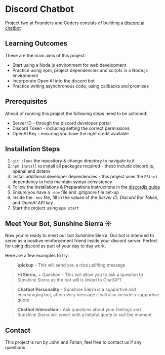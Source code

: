 # Discord Chatbot 

Project two at Founders and Coders consists of building a [discord ai chatbot](https://learn.foundersandcoders.com/course/syllabus/foundation/node/project/)

## Learning Outcomes

These are the main aims of this project:
- Start using a Node.js environment for web development
- Practice using npm, project dependencies and scripts in a Node.js environment
- Incorporate Open AI into the discord bot
- Practice writing asynchronous code, using callbacks and promises

## Prerequisites

Ahead of running this project the following steps need to be actioned:
- Server ID - through the discord developer portal
- Discord Token - including setting the correct permissions 
- OpenAI Key - ensuring you have the right credit available 

## Installation Steps

1. `git clone` the repository & change directory to navigate to it
2. `npm install` to install all packages required - these include discord.js, openai and dotenv
3. Install additional developer dependencies - this project uses the `ESLint` dependency to help maintain syntax consistency 
4. Follow the Installations & Preparations instructions in the [discordjs guide](https://discordjs.guide/preparations/adding-your-bot-to-servers.html)
5. Ensure you have a `.env` file and .gitignore file set-up 
6. Inside the `.env` file, fill in the values of the _Server ID_, _Discord Bot Token_, and _OpenAI API key_ .
7. Start the project using `npm start`

## Meet Your Bot, Sunshine Sierra ☀

Now you're ready to meet our bot Sunshine Sierra. Our bot is intended to serve as a positive reinforcement friend inside your discord server. Perfect for using discord as part of your day to day work. 

Here are a few examples to try:

> **\pickup** - This will send you a nice uplifting message

> **Hi Sierra,** + Question - This will allow you to ask a question to Sunshine Sierra as the bot will is linked to ChatGPT. 

> **Chatbot Personality** - Sunshine Sierra is a supportive and encouraging bot, after every message it will also include a supportive quote

> **Chatbot Interaction** - Ask questions about your feelings and Sunshine Sierra will revert with a helpful quote to suit the moment

## Contact

This project is run by John and Fahan, feel free to contact us if any questions 
